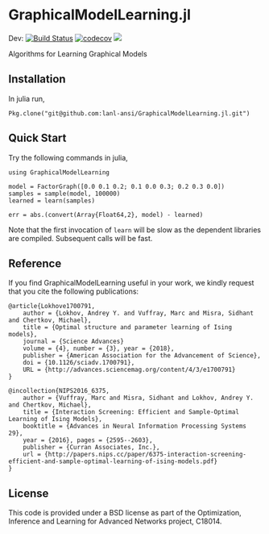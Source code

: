 # GraphicalModelLearning.jl

Dev:
[![Build Status](https://travis-ci.org/lanl-ansi/GraphicalModelLearning.jl.svg?branch=master)](https://travis-ci.org/lanl-ansi/GraphicalModelLearning.jl)
[![codecov](https://codecov.io/gh/lanl-ansi/GraphicalModelLearning.jl/branch/master/graph/badge.svg)](https://codecov.io/gh/lanl-ansi/GraphicalModelLearning.jl)
[![](https://img.shields.io/badge/docs-latest-blue.svg)](https://lanl-ansi.github.io/GraphicalModelLearning.jl/latest)

Algorithms for Learning Graphical Models

## Installation
In julia run, 

`Pkg.clone("git@github.com:lanl-ansi/GraphicalModelLearning.jl.git")`


## Quick Start
Try the following commands in julia,

```
using GraphicalModelLearning

model = FactorGraph([0.0 0.1 0.2; 0.1 0.0 0.3; 0.2 0.3 0.0])
samples = sample(model, 100000)
learned = learn(samples)

err = abs.(convert(Array{Float64,2}, model) - learned)
```

Note that the first invocation of `learn` will be slow as the dependent libraries are compiled.  Subsequent calls will be fast.


## Reference

If you find GraphicalModelLearning useful in your work, we kindly request that you cite the following publications:
```
@article{Lokhove1700791,
    author = {Lokhov, Andrey Y. and Vuffray, Marc and Misra, Sidhant and Chertkov, Michael},
    title = {Optimal structure and parameter learning of Ising models},
    journal = {Science Advances}
    volume = {4}, number = {3}, year = {2018},
    publisher = {American Association for the Advancement of Science},
    doi = {10.1126/sciadv.1700791},
    URL = {http://advances.sciencemag.org/content/4/3/e1700791}
}
```
```
@incollection{NIPS2016_6375,
    author = {Vuffray, Marc and Misra, Sidhant and Lokhov, Andrey Y. and Chertkov, Michael},
    title = {Interaction Screening: Efficient and Sample-Optimal Learning of Ising Models},
    booktitle = {Advances in Neural Information Processing Systems 29},
    year = {2016}, pages = {2595--2603},
    publisher = {Curran Associates, Inc.},
    url = {http://papers.nips.cc/paper/6375-interaction-screening-efficient-and-sample-optimal-learning-of-ising-models.pdf}
}
```


## License

This code is provided under a BSD license as part of the Optimization, Inference and Learning for Advanced Networks project, C18014.
